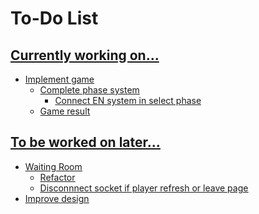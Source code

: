 # To-Do List

## <u>Currently working on...
- Implement game
    - Complete phase system
        - Connect EN system in select phase
    - Game result
  
## <u>To be worked on later...
- Waiting Room
    - Refactor
    - Disconnnect socket if player refresh or leave page
- Improve design